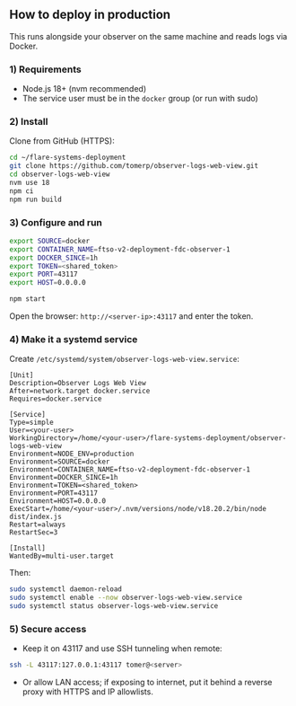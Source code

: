 ## How to deploy in production

This runs alongside your observer on the same machine and reads logs via Docker.

### 1) Requirements
- Node.js 18+ (nvm recommended)
- The service user must be in the `docker` group (or run with sudo)

### 2) Install
Clone from GitHub (HTTPS):
```bash
cd ~/flare-systems-deployment
git clone https://github.com/tomerp/observer-logs-web-view.git
cd observer-logs-web-view
nvm use 18
npm ci
npm run build
```

### 3) Configure and run
```bash
export SOURCE=docker
export CONTAINER_NAME=ftso-v2-deployment-fdc-observer-1
export DOCKER_SINCE=1h
export TOKEN=<shared_token>
export PORT=43117
export HOST=0.0.0.0

npm start
```

Open the browser: `http://<server-ip>:43117` and enter the token.

### 4) Make it a systemd service
Create `/etc/systemd/system/observer-logs-web-view.service`:
```
[Unit]
Description=Observer Logs Web View
After=network.target docker.service
Requires=docker.service

[Service]
Type=simple
User=<your-user>
WorkingDirectory=/home/<your-user>/flare-systems-deployment/observer-logs-web-view
Environment=NODE_ENV=production
Environment=SOURCE=docker
Environment=CONTAINER_NAME=ftso-v2-deployment-fdc-observer-1
Environment=DOCKER_SINCE=1h
Environment=TOKEN=<shared_token>
Environment=PORT=43117
Environment=HOST=0.0.0.0
ExecStart=/home/<your-user>/.nvm/versions/node/v18.20.2/bin/node dist/index.js
Restart=always
RestartSec=3

[Install]
WantedBy=multi-user.target
```

Then:
```bash
sudo systemctl daemon-reload
sudo systemctl enable --now observer-logs-web-view.service
sudo systemctl status observer-logs-web-view.service
```

### 5) Secure access
- Keep it on 43117 and use SSH tunneling when remote:
```bash
ssh -L 43117:127.0.0.1:43117 tomer@<server>
```
- Or allow LAN access; if exposing to internet, put it behind a reverse proxy with HTTPS and IP allowlists.


